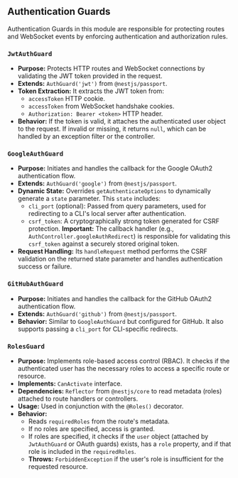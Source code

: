 ## Authentication Guards

Authentication Guards in this module are responsible for protecting routes and WebSocket events by enforcing authentication and authorization rules.

### `JwtAuthGuard`

- **Purpose:** Protects HTTP routes and WebSocket connections by validating the JWT token provided in the request.
- **Extends:** `AuthGuard('jwt')` from `@nestjs/passport`.
- **Token Extraction:** It extracts the JWT token from:
  - `accessToken` HTTP cookie.
  - `accessToken` from WebSocket handshake cookies.
  - `Authorization: Bearer <token>` HTTP header.
- **Behavior:** If the token is valid, it attaches the authenticated user object to the request. If invalid or missing, it returns `null`, which can be handled by an exception filter or the controller.

### `GoogleAuthGuard`

- **Purpose:** Initiates and handles the callback for the Google OAuth2 authentication flow.
- **Extends:** `AuthGuard('google')` from `@nestjs/passport`.
- **Dynamic State:** Overrides `getAuthenticateOptions` to dynamically generate a `state` parameter. This `state` includes:
  - `cli_port` (optional): Passed from query parameters, used for redirecting to a CLI's local server after authentication.
  - `csrf_token`: A cryptographically strong token generated for CSRF protection. **Important:** The callback handler (e.g., `AuthController.googleAuthRedirect`) is responsible for validating this `csrf_token` against a securely stored original token.
- **Request Handling:** Its `handleRequest` method performs the CSRF validation on the returned state parameter and handles authentication success or failure.

### `GitHubAuthGuard`

- **Purpose:** Initiates and handles the callback for the GitHub OAuth2 authentication flow.
- **Extends:** `AuthGuard('github')` from `@nestjs/passport`.
- **Behavior:** Similar to `GoogleAuthGuard` but configured for GitHub. It also supports passing a `cli_port` for CLI-specific redirects.

### `RolesGuard`

- **Purpose:** Implements role-based access control (RBAC). It checks if the authenticated user has the necessary roles to access a specific route or resource.
- **Implements:** `CanActivate` interface.
- **Dependencies:** `Reflector` from `@nestjs/core` to read metadata (roles) attached to route handlers or controllers.
- **Usage:** Used in conjunction with the `@Roles()` decorator.
- **Behavior:**
  - Reads `requiredRoles` from the route's metadata.
  - If no roles are specified, access is granted.
  - If roles are specified, it checks if the `user` object (attached by `JwtAuthGuard` or OAuth guards) exists, has a `role` property, and if that role is included in the `requiredRoles`.
  - **Throws:** `ForbiddenException` if the user's role is insufficient for the requested resource.
